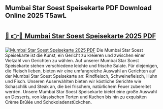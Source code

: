 ## Mumbai Star Soest Speisekarte PDF Download Online 2025 T5awL

# <h2><a href="http://gc68yx.nevu.top/?p=Mumbai+Star+Soest+Speisekarte">🔗 👉🔴 Mumbai Star Soest Speisekarte 2025 PDF</a></h2>

[![Mumbai Star Soest Speisekarte 2025 PDF](https://i.imgur.com/dBaPXMq.png)](http://gc68yx.nevu.top/?p=Mumbai+Star+Soest+Speisekarte)
Die Mumbai Star Soest Speisekarte ist die Kunst, ein Gericht zu kreieren und zwischen einer Vielzahl von Gerichten zu wählen. Auf unserer Mumbai Star Soest Speisekarte stehen verschiedene leichte und frische Salate. Für diejenigen, die Fleisch lieben, bieten wir eine umfangreiche Auswahl an Gerichten auf der Mumbai Star Soest Speisekarte an: Rindfleisch, Schweinefleisch, Huhn und Fisch. Unseren Auserwählten bieten wir köstliche Gerichte wie Schaschlik und Steak an, die bei frischem, natürlichem Feuer zubereitet werden. Unsere Mumbai Star Soest Speisekarte bietet eine große Auswahl an Desserts, von klassischen Torten und Kuchen bis hin zu exquisiten Crème Brûlée und Schokoladenstückchen.

